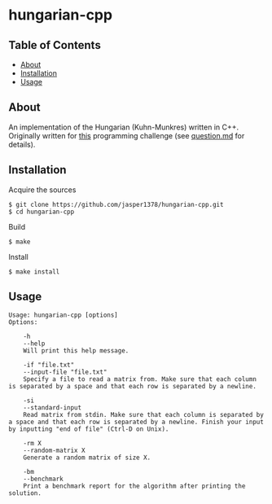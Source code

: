 # hungarian-cpp

## Table of Contents
+ [About](#about)
+ [Installation](#installation)
+ [Usage](#usage)

## About <a name = "about"></a>
An implementation of the Hungarian (Kuhn-Munkres) written in C++. Originally written for [this](https://www.reddit.com/r/dailyprogrammer/comments/oirb5v/20210712_challenge_398_difficult_matrix_sum/?utm_source=share&utm_medium=web2x&context=3) programming challenge (see [question.md](question.md) for details). 

## Installation <a name = "installation"></a>
Acquire the sources
```
$ git clone https://github.com/jasper1378/hungarian-cpp.git
$ cd hungarian-cpp
```
Build
```
$ make
```
Install
```
$ make install
```

## Usage <a name = "usage"></a>
```
Usage: hungarian-cpp [options]
Options:

	-h
	--help
	Will print this help message.

	-if "file.txt"
	--input-file "file.txt"
	Specify a file to read a matrix from. Make sure that each column is separated by a space and that each row is separated by a newline.

	-si
	--standard-input
	Read matrix from stdin. Make sure that each column is separated by a space and that each row is separated by a newline. Finish your input by inputting "end of file" (Ctrl-D on Unix).

	-rm X
	--random-matrix X
	Generate a random matrix of size X.

	-bm
	--benchmark
	Print a benchmark report for the algorithm after printing the solution.
```
